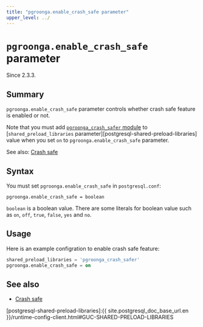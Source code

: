 ```yaml
---
title: "pgroonga.enable_crash_safe parameter"
upper_level: ../
---
```


# `pgroonga.enable_crash_safe` parameter

Since 2.3.3.

## Summary

`pgroonga.enable_crash_safe` parameter controls whether crash safe feature is enabled or not.

Note that you must add [`pgroonga_crash_safer` module][pgroonga-crash-safer] to [`shared_preload_libraries` parameter][postgresql-shared-preload-libraries] value when you set `on` to `pgroonga.enable_crash_safe` parameter.

See also: [Crash safe][crash-safe]

## Syntax

You must set `pgroonga.enable_crash_safe` in `postgresql.conf`:

```text
pgroonga.enable_crash_safe = boolean
```

`boolean` is a boolean value. There are some literals for boolean value such as `on`, `off`, `true`, `false`, `yes` and `no`.

## Usage

Here is an example configration to enable crash safe feature:

```sql
shared_preload_libraries = 'pgroonga_crash_safer'
pgroonga.enable_crash_safe = on
```

## See also

  * [Crash safe][crash-safe]

[pgroonga-crash-safer]:../modules/pgroonga-crash-safer.html

[crash-safe]:../crash-safe.html

[postgresql-shared-preload-libraries]:{{ site.postgresql_doc_base_url.en }}/runtime-config-client.html#GUC-SHARED-PRELOAD-LIBRARIES
